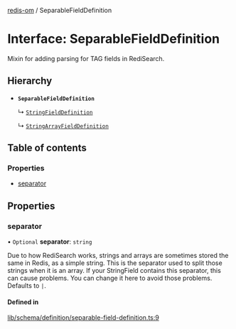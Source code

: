 [redis-om](../README.md) / SeparableFieldDefinition

# Interface: SeparableFieldDefinition

Mixin for adding parsing for TAG fields in RediSearch.

## Hierarchy

- **`SeparableFieldDefinition`**

  ↳ [`StringFieldDefinition`](StringFieldDefinition.md)

  ↳ [`StringArrayFieldDefinition`](StringArrayFieldDefinition.md)

## Table of contents

### Properties

- [separator](SeparableFieldDefinition.md#separator)

## Properties

### separator

• `Optional` **separator**: `string`

Due to how RediSearch works, strings and arrays are sometimes stored the same in Redis, as a
simple string. This is the separator used to split those strings when it is an array. If your
StringField contains this separator, this can cause problems. You can change it here to avoid
those problems. Defaults to `|`.

#### Defined in

[lib/schema/definition/separable-field-definition.ts:9](https://github.com/redis/redis-om-node/blob/48d362b/lib/schema/definition/separable-field-definition.ts#L9)
